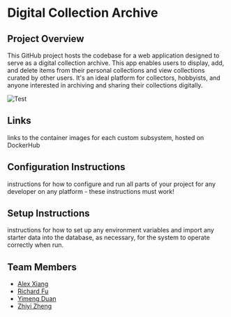 # Digital Collection Archive

## Project Overview
This GitHub project hosts the codebase for a web application designed to serve as a digital collection archive. This app enables users to display, add, and delete items from their personal collections and view collections curated by other users. It's an ideal platform for collectors, hobbyists, and anyone interested in archiving and sharing their collections digitally.

![Test](https://github.com/software-students-fall2023/5-final-project-ary/actions/workflows/CI.yml/badge.svg)

## Links
links to the container images for each custom subsystem, hosted on DockerHub

## Configuration Instructions
instructions for how to configure and run all parts of your project for any developer on any platform - these instructions must work!

## Setup Instructions
instructions for how to set up any environment variables and import any starter data into the database, as necessary, for the system to operate correctly when run.

## Team Members
- [Alex Xiang](https://github.com/AlexXiang604)
- [Richard Fu](https://github.com/RichardFuuu)
- [Yimeng Duan](https://github.com/YimengDuan2002)
- [Zhiyi Zheng](https://github.com/Val001z)
